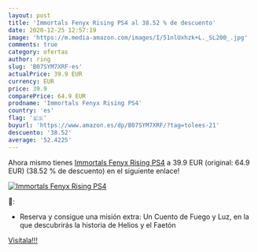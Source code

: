 ```yaml
---
layout: post
title: 'Immortals Fenyx Rising PS4 al 38.52 % de descuento'
date: 2020-12-25 12:57:19
image: 'https://m.media-amazon.com/images/I/51nlUxhzk+L._SL200_.jpg'
comments: true
category: ofertas
author: ring
slug: 'B07SYM7XRF-es'
actualPrice: 39.9 EUR
currency: EUR
price: 39.9
comparePrice: 64.9 EUR
prodname: 'Immortals Fenyx Rising PS4'
country: 'es'
flag: '🇪🇸'
buyurl: 'https://www.amazon.es/dp/B07SYM7XRF/?tag=tolees-21'
descuento: '38.52'
average: '52.4225'
---
```


Ahora mismo tienes [Immortals Fenyx Rising PS4](https://www.amazon.es/dp/B07SYM7XRF/?tag=tolees-21) a 39.9 EUR (original: 64.9 EUR) (38.52 %  de descuento) en el siguiente enlace!

[![Immortals Fenyx Rising PS4](https://m.media-amazon.com/images/I/51nlUxhzk+L._SL200_.jpg)](https://www.amazon.es/dp/B07SYM7XRF/?tag=tolees-21)

🔎:

- Reserva y consigue una misión extra: Un Cuento de Fuego y Luz, en la que descubrirás la historia de Helios y el Faetón

[Visítala!!!](https://www.amazon.es/dp/B07SYM7XRF/?tag=tolees-21)
